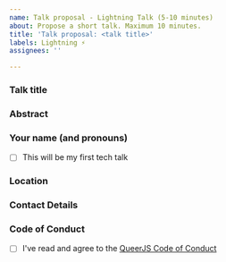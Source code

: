 ```yaml
---
name: Talk proposal - Lightning Talk (5-10 minutes)
about: Propose a short talk. Maximum 10 minutes.
title: 'Talk proposal: <talk title>'
labels: Lightning ⚡️
assignees: ''

---
```


### Talk title

### Abstract 

<!-- A short description of what the talk will be about. -->

### Your name (and pronouns)

<!-- We want to be a safe, supportive space for people to make their speaking debut. That's why we're partnering with Global Diversity CFP Day and saving spots at future meetups specifically for first-time speakers. So if you attended one of the workshops and this will be your first talk, please let us know! -->

- [ ] This will be my first tech talk

### Location

<!-- Please mention both where you're based and where you'd like to speak. If you need travel assistance, let us know here or ping one of the organizers on Discord. -->

### Contact Details

<!-- We'll mostly use this issue for communication. But it might help to leave your Twitter, Github or e-mail. Let us know if we should a link to your Twitter account or website on our page. -->

### Code of Conduct

<!-- We expect all of our speakers to uphold our Code of Conduct, so please take a minute to read through it. -->

- [ ] I've read and agree to the [QueerJS Code of Conduct](https://queerjs.com/code-of-conduct)
